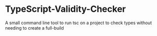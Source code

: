 # TypeScript-Validity-Checker
A small command line tool to run tsc on a project to check types without needing to create a full-build
